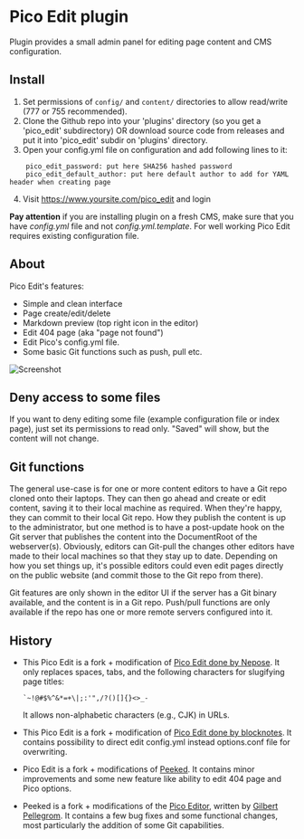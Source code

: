 Pico Edit plugin
================
Plugin provides a small admin panel for editing page content and CMS configuration.

Install
-------

1. Set permissions of `config/` and `content/` directories to allow read/write (777 or 755 recommended).
2. Clone the Github repo into your 'plugins' directory (so you get a 'pico_edit' subdirectory) OR download source code from releases and put it into 'pico_edit' subdir on 'plugins' directory.
3. Open your config.yml file on configuration and add following lines to it:
```
	pico_edit_password: put here SHA256 hashed password
	pico_edit_default_author: put here default author to add for YAML header when creating page
```
4. Visit https://www.yoursite.com/pico_edit and login

**Pay attention** if you are installing plugin on a fresh CMS, make sure that you have *config.yml* file and not *config.yml.template*. For well working Pico Edit requires existing configuration file.

About
-----
Pico Edit's features:

* Simple and clean interface
* Page create/edit/delete
* Markdown preview (top right icon in the editor)
* Edit 404 page (aka "page not found")
* Edit Pico's config.yml file.
* Some basic Git functions such as push, pull etc.

![Screenshot](https://github.com/Nepose/pico_edit/blob/master/screenshot.png)

Deny access to some files
-------------------------
If you want to deny editing some file (example configuration file or index page), just set its permissions to read only. "Saved" will show, but the content will not change.

Git functions
-------------

The general use-case is for one or more content editors to have a Git repo cloned onto their laptops. They can then go ahead and create or edit content, saving it to their local machine as required. When they're happy, they can commit to their local Git repo. How they publish the content is up to the administrator, but one method is to have a post-update hook on the Git server that publishes the content into the DocumentRoot of the webserver(s). Obviously, editors can Git-pull the changes other editors have made to their local machines so that they stay up to date. Depending on how you set things up, it's possible editors could even edit pages directly on the public website (and commit those to the Git repo from there).

Git features are only shown in the editor UI if the server has a Git binary available, and the content is in a Git repo. Push/pull functions are only available if the repo has one or more remote servers configured into it.

History
-------

* This Pico Edit is a fork + modification of [Pico Edit done by Nepose](https://github.com/Nepose/pico_edit). It only replaces spaces, tabs, and the following characters for slugifying page titles:
  ```
  `~!@#$%^&*=+\|;:'",/?()[]{}<>_-
  ```
  It allows non-alphabetic characters (e.g., CJK) in URLs.

* This Pico Edit is a fork + modification of [Pico Edit done by blocknotes](https://github.com/blocknotes/pico_edit). It contains possibility to direct edit config.yml instead options.conf file for overwriting.

* Pico Edit is a fork + modifications of [Peeked](https://github.com/coofercat/peeked). It contains minor improvements and some new feature like ability to edit 404 page and Pico options.

* Peeked is a fork + modifications of the [Pico Editor](https://github.com/gilbitron/Pico-Editor-Plugin), written by [Gilbert Pellegrom](https://github.com/gilbitron). It contains a few bug fixes and some functional changes, most particularly the addition of some Git capabilities.

